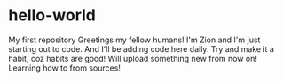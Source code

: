 # hello-world
My first repository
Greetings my fellow humans!
I'm Zion and I'm just starting out to code.
And I'll be adding code here daily.
Try and make it a habit, coz habits are good!
Will upload something new from now on!
Learning how to from sources!
